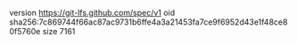 version https://git-lfs.github.com/spec/v1
oid sha256:7c869744f66ac87ac9731b6ffe4a3a21453fa7ce9f6952d43e1f48ce80f5760e
size 7161
